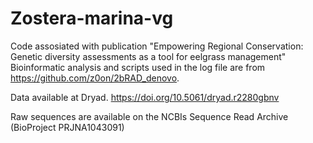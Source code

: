 # Zostera-marina-vg
Code assosiated with publication "Empowering Regional Conservation: Genetic diversity assessments as a tool for eelgrass management"
Bioinformatic analysis and scripts used in the log file are from https://github.com/z0on/2bRAD_denovo.



Data available at Dryad. https://doi.org/10.5061/dryad.r2280gbnv

Raw sequences are available on the NCBIs Sequence Read Archive (BioProject PRJNA1043091)

